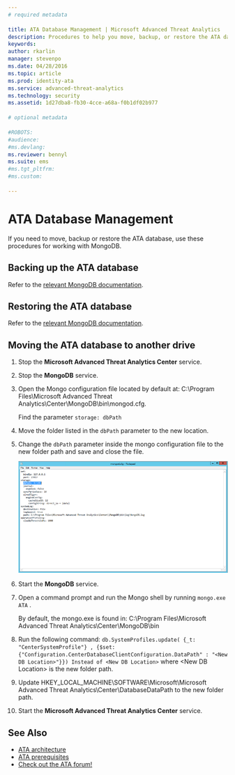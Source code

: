 ```yaml
---
# required metadata

title: ATA Database Management | Microsoft Advanced Threat Analytics
description: Procedures to help you move, backup, or restore the ATA database.
keywords:
author: rkarlin
manager: stevenpo
ms.date: 04/28/2016
ms.topic: article
ms.prod: identity-ata
ms.service: advanced-threat-analytics
ms.technology: security
ms.assetid: 1d27dba8-fb30-4cce-a68a-f0b1df02b977

# optional metadata

#ROBOTS:
#audience:
#ms.devlang:
ms.reviewer: bennyl
ms.suite: ems
#ms.tgt_pltfrm:
#ms.custom:

---
```


# ATA Database Management
If you need to move, backup or restore the ATA database, use these procedures for working with MongoDB.

## Backing up the ATA database
Refer to the [relevant MongoDB documentation](http://docs.mongodb.org/manual/administration/backup/).

## Restoring the ATA database
Refer to the [relevant MongoDB documentation](http://docs.mongodb.org/manual/administration/backup/).

## Moving the ATA database to another drive

1.  Stop the **Microsoft Advanced Threat Analytics Center** service.

2.  Stop the **MongoDB** service.

3.  Open the Mongo configuration file located by default at: C:\Program Files\Microsoft Advanced Threat Analytics\Center\MongoDB\bin\mongod.cfg.

    Find the parameter `storage: dbPath`

4.  Move the folder listed in the `dbPath` parameter to the new location.

5.  Change the `dbPath` parameter inside the mongo configuration file to the new folder path and save and close the file.

    ![Modify MongoDB configuration image](media/ATA-mongoDB-moveDB.png)

6.  Start the **MongoDB** service.

7.  Open a command prompt and run the Mongo shell by running `mongo.exe ATA` .

    By default, the mongo.exe is found in: C:\Program Files\Microsoft Advanced Threat Analytics\Center\MongoDB\bin

8.  Run the following command: `db.SystemProfiles.update( {_t: "CenterSystemProfile"} , {$set:{"Configuration.CenterDatabaseClientConfiguration.DataPath" : "<New DB Location>"}}) Instead of <New DB Location>` where &lt;New DB Location&gt; is the new folder path.

9.  Update HKEY_LOCAL_MACHINE\SOFTWARE\Microsoft\Microsoft Advanced Threat Analytics\Center\DatabaseDataPath to the new folder path.

9. Start the **Microsoft Advanced Threat Analytics Center** service.

## See Also
- [ATA architecture](/advanced-threat-analytics/understand/ata-architecture)
- [ATA prerequisites](/advanced-threat-analytics/plandesign/ata-prerequisites)
- [Check out the ATA forum!](https://social.technet.microsoft.com/Forums/security/en-US/home?forum=mata)
